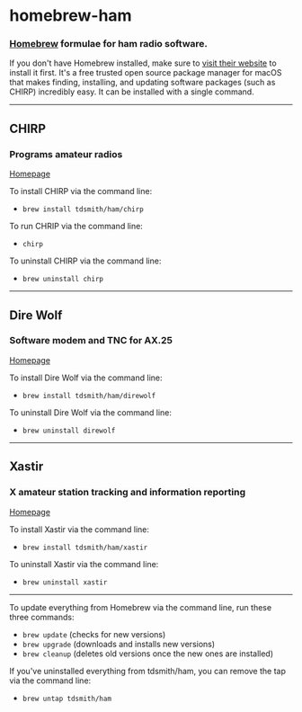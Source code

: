 # homebrew-ham

### [Homebrew](https://brew.sh/) formulae for ham radio software.

If you don't have Homebrew installed, make sure to [visit their website](https://brew.sh) to install it first. It's a free trusted open source package manager for macOS that makes finding, installing, and updating software packages (such as CHIRP) incredibly easy. It can be installed with a single command.

---

## CHIRP

### Programs amateur radios

[Homepage](http://chirp.danplanet.com/projects/chirp/wiki/Home)

To install CHIRP via the command line:
* `brew install tdsmith/ham/chirp`

To run CHRIP via the command line:
* `chirp`

To uninstall CHIRP via the command line:
* `brew uninstall chirp`

---

## Dire Wolf

### Software modem and TNC for AX.25

[Homepage](https://github.com/wb2osz/direwolf)

To install Dire Wolf via the command line:
* `brew install tdsmith/ham/direwolf`

To uninstall Dire Wolf via the command line:
* `brew uninstall direwolf`

---

## Xastir

### X amateur station tracking and information reporting

[Homepage](http://www.xastir.org/)

To install Xastir via the command line:
* `brew install tdsmith/ham/xastir`

To uninstall Xastir via the command line:
* `brew uninstall xastir`

---

To update everything from Homebrew via the command line, run these three commands:
* `brew update` (checks for new versions)
* `brew upgrade` (downloads and installs new versions)
* `brew cleanup` (deletes old versions once the new ones are installed)

If you've uninstalled everything from tdsmith/ham, you can remove the tap via the command line:
* `brew untap tdsmith/ham`
